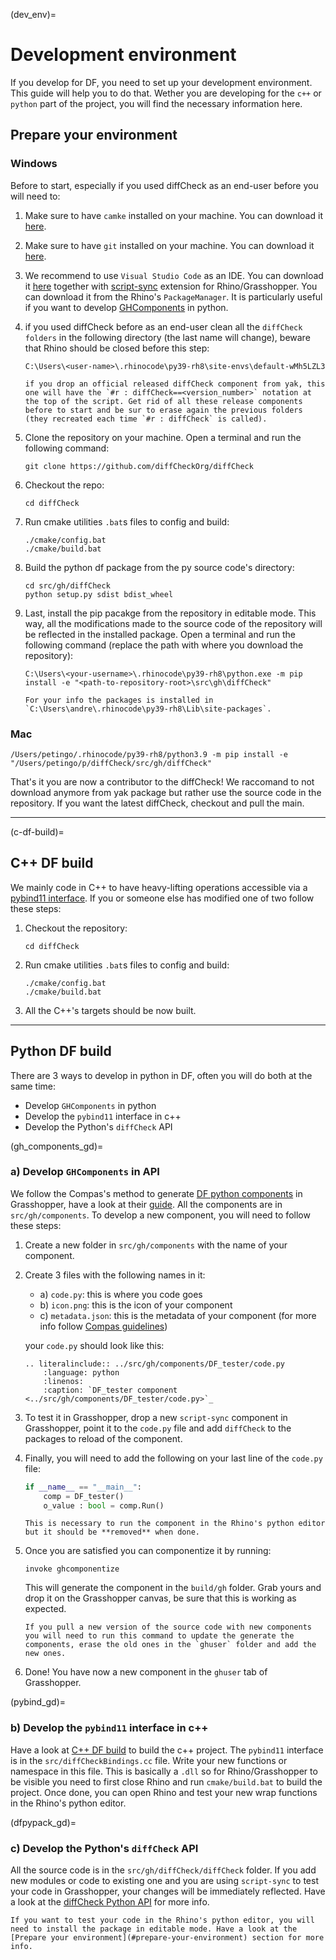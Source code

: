 (dev_env)=
# Development environment

If you develop for DF, you need to set up your development environment. This guide will help you to do that. Wether you are developing for the `c++` or `python` part of the project, you will find the necessary information here.

## Prepare your environment
### Windows
Before to start, especially if you used diffCheck as an end-user before you will need to:

1. Make sure to have `camke` installed on your machine. You can download it [here](https://cmake.org/download/).
2. Make sure to have `git` installed on your machine. You can download it [here](https://git-scm.com/downloads).
3. We recommend to use `Visual Studio Code` as an IDE. You can download it [here](https://code.visualstudio.com/) together with [script-sync](https://github.com/ibois-epfl/script-sync) extension for Rhino/Grasshopper. You can download it from the Rhino's `PackageManager`. It is particularly useful if you want to develop [GHComponents](gh_components_gd) in python.
4. if you used diffCheck before as an end-user clean all the `diffCheck folders` in the following directory (the last name will change), beware that Rhino should be closed before this step:
    ```console
    C:\Users\<user-name>\.rhinocode\py39-rh8\site-envs\default-wMh5LZL3
    ```

    ```{important}
    if you drop an official released diffCheck component from yak, this one will have the `#r : diffCheck==<version_number>` notation at the top of the script. Get rid of all these release components before to start and be sur to erase again the previous folders (they recreated each time `#r : diffCheck` is called).
    ```

5. Clone the repository on your machine. Open a terminal and run the following command:
    ```console
    git clone https://github.com/diffCheckOrg/diffCheck
    ```

6. Checkout the repo:
    ```console
    cd diffCheck
    ```

7. Run cmake utilities `.bat`s files to config and build:
    ```console
    ./cmake/config.bat
    ./cmake/build.bat
    ```

8. Build the python df package from the py source code's directory:
   ```console
   cd src/gh/diffCheck
   python setup.py sdist bdist_wheel
   ```

9. Last, install the pip pacakge from the repository in editable mode. This way, all the modifications made to the source code of the repository will be reflected in the installed package. Open a terminal and run the following command (replace the path with where you download the repository):
    ```console
    C:\Users\<your-username>\.rhinocode\py39-rh8\python.exe -m pip install -e "<path-to-repository-root>\src\gh\diffCheck"
    ```

    ```{note}
    For your info the packages is installed in `C:\Users\andre\.rhinocode\py39-rh8\Lib\site-packages`.
    ```

### Mac
```
/Users/petingo/.rhinocode/py39-rh8/python3.9 -m pip install -e "/Users/petingo/p/diffCheck/src/gh/diffCheck"
```

That's it you are now a contributor to the diffCheck! We raccomand to not download anymore from yak package but rather use the source code in the repository. If you want the latest diffCheck, checkout and pull the main.

---

(c-df-build)=
## C++ DF build
We mainly code in C++ to have heavy-lifting operations accessible via a [pybind11 interface](../src/diffCheckBindings.cc). If you or someone else has modified one of two follow these steps:

1. Checkout the repository:
    ```console
    cd diffCheck
    ```
2. Run cmake utilities `.bat`s files to config and build:
    ```console
    ./cmake/config.bat
    ./cmake/build.bat
    ```
3. All the C++'s targets should be now built.

---

## Python DF build
There are 3 ways to develop in python in DF, often you will do both at the same time:
* Develop `GHComponents` in python
* Develop the `pybind11` interface in c++
* Develop the Python's `diffCheck` API

(gh_components_gd)=
### a) Develop `GHComponents` in API
We follow the Compas's method to generate [DF python components](gh_dfcomp) in Grasshopper, have a look at their [guide](https://github.com/compas-dev/compas-actions.ghpython_components). All the components are in `src/gh/components`. To develop a new component, you will need to follow these steps:

1. Create a new folder in `src/gh/components` with the name of your component.
2. Create 3 files with the following names in it:
    * a) `code.py`: this is where you code goes
    * b) `icon.png`: this is the icon of your component
    * c) `metadata.json`: this is the metadata of your component (for more info follow [Compas guidelines](https://github.com/compas-dev/compas-actions.ghpython_components?tab=readme-ov-file#metadata))
  
    your `code.py` should look like this:

    ```{eval-rst}
    .. literalinclude:: ../src/gh/components/DF_tester/code.py
        :language: python
        :linenos:
        :caption: `DF_tester component <../src/gh/components/DF_tester/code.py>`_
    ```
3. To test it in Grasshopper, drop a new `script-sync` component in Grasshopper, point it to the `code.py` file and add `diffCheck` to the packages to reload of the component.
4. Finally, you will need to add the following on your last line of the `code.py` file:
    ```python
    if __name__ == "__main__":
        comp = DF_tester()
        o_value : bool = comp.Run()
    ```

    ```{warning}
    This is necessary to run the component in the Rhino's python editor but it should be **removed** when done.
    ```
5. Once you are satisfied you can componentize it by running:
    ```console
    invoke ghcomponentize
    ```
    This will generate the component in the `build/gh` folder. Grab yours and drop it on the Grasshopper canvas, be sure that this is working as expected.

    ```{hint}
    If you pull a new version of the source code with new components you will need to run this command to update the generate the components, erase the old ones in the `ghuser` folder and add the new ones.
    ```
6. Done! You have now a new component in the `ghuser` tab of Grasshopper.

(pybind_gd)=
### b) Develop the `pybind11` interface in c++

Have a look at [C++ DF build](#c-df-build) to build the c++ project. The `pybind11` interface is in the `src/diffCheckBindings.cc` file. Write your new functions or namespace in this file. This is basically a `.dll` so for Rhino/Grasshopper to be visible you need to first close Rhino and run `cmake/build.bat` to build the project. Once done, you can open Rhino and test your new wrap functions in the Rhino's python editor.


(dfpypack_gd)=
### c) Develop the Python's `diffCheck` API

All the source code is in the `src/gh/diffCheck/diffCheck` folder. If you add new modules or code to existing one and you are using `script-sync` to test your code in Grasshopper, your changes will be immediately reflected. Have a look at the [diffCheck Python API](diffCheck_API) for more info.

```{note}
If you want to test your code in the Rhino's python editor, you will need to install the package in editable mode. Have a look at the [Prepare your environment](#prepare-your-environment) section for more info.
```